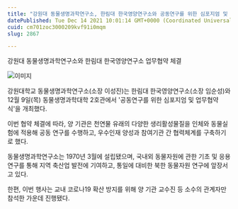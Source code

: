 ```yaml
---
title: "강원대 동물생명과학연구소, 한림대 한국영양연구소와 공동연구를 위한 심포지엄 및 업무협약식 개최"
datePublished: Tue Dec 14 2021 10:01:14 GMT+0000 (Coordinated Universal Time)
cuid: cm701zoc3000209kvf91i0mqm
slug: 2867

---
```



강원대 동물생명과학연구소와 한림대 한국영양연구소 업무협약 체결

![이미지](https://cdn.hashnode.com/res/hashnode/image/upload/v1739252428372/64b73657-f6b4-4455-9b38-d5738ed4e96c.jpeg)

강원대학교 동물생명과학연구소(소장 이성진)는 한림대 한국영양연구소(소장 임순성)와 12월 9일(목) 동물생명과학대학 2호관에서 '공동연구를 위한 심포지엄 및 업무협약식'을 개최했다.

이번 협약 체결에 따라, 양 기관은 천연물 유래의 다양한 생리활성물질을 인체와 동물실험에 적용해 공동 연구를 수행하고, 우수인재 양성과 참여기관 간 협력체계를 구축하기로 했다.

동물생명과학연구소는 1970년 3월에 설립됐으며, 국내외 동물자원에 관한 기초 및 응용연구를 통해 지역 축산업 발전에 기여하고, 통일에 대비한 북한 동물자원 연구에 앞장서고 있다.

한편, 이번 행사는 교내 코로나19 확산 방지를 위해 양 기관 교수진 등 소수의 관계자만 참석한 가운데 진행됐다.